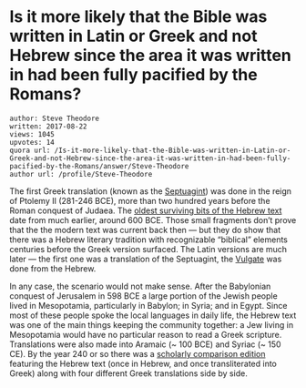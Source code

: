 # Is it more likely that the Bible was written in Latin or Greek and not Hebrew since the area it was written in had been fully pacified by the Romans?

	author: Steve Theodore
	written: 2017-08-22
	views: 1045
	upvotes: 14
	quora url: /Is-it-more-likely-that-the-Bible-was-written-in-Latin-or-Greek-and-not-Hebrew-since-the-area-it-was-written-in-had-been-fully-pacified-by-the-Romans/answer/Steve-Theodore
	author url: /profile/Steve-Theodore


The first Greek translation (known as the [Septuagint](https://en.wikipedia.org/wiki/Septuagint)) was done in the reign of Ptolemy II (281-246 BCE), more than two hundred years before the Roman conquest of Judaea. The [oldest surviving bits of the Hebrew text](https://en.wikipedia.org/wiki/Ketef_Hinnom) date from much earlier, around 600 BCE. Those small fragments don’t prove that the the modern text was current back then — but they do show that there was a Hebrew literary tradition with recognizable “biblical” elements centuries before the Greek version surfaced. The Latin versions are much later — the first one was a translation of the Septuagint, the [Vulgate](https://en.wikipedia.org/wiki/Vulgate) was done from the Hebrew.

In any case, the scenario would not make sense. After the Babylonian conquest of Jerusalem in 598 BCE a large portion of the Jewish people lived in Mesopotamia, particularly in Babylon; in Syria; and in Egypt. Since most of these people spoke the local languages in daily life, the Hebrew text was one of the main things keeping the community together: a Jew living in Mesopotamia would have no particular reason to read a Greek scripture. Translations were also made into Aramaic (~ 100 BCE) and Syriac (~ 150 CE). By the year 240 or so there was a [scholarly comparison edition](https://en.wikipedia.org/wiki/Hexapla) featuring the Hebrew text (once in Hebrew, and once transliterated into Greek) along with four different Greek translations side by side.

